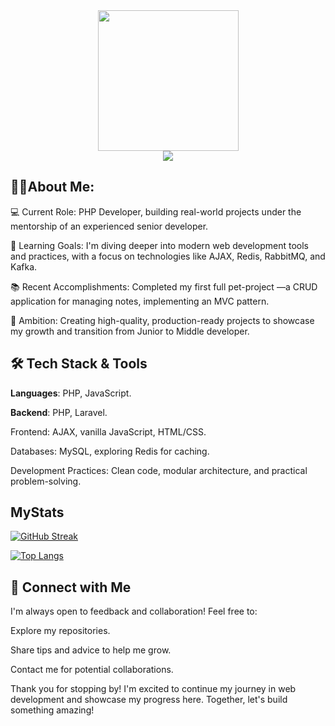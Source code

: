 <div id="header" align="center">
  <img src="https://media0.giphy.com/media/v1.Y2lkPTc5MGI3NjExYXd3dHI3cW9xbHhyZ2dhMDhjNHBmNHN1eDNwb3ZnMzI0aDRtMW1jZyZlcD12MV9pbnRlcm5hbF9naWZfYnlfaWQmY3Q9Zw/1vlBgKjXEz1jTtsuiH/giphy.gif" width=225>
  <div>
  <img src="https://komarev.com/ghpvc/?username=Nixonnes&style=flat-square&color=red">
 
</div>
</div>

## 👨‍💻About Me:
💻 Current Role: PHP Developer, building real-world projects under the mentorship of an experienced senior developer.

🌱 Learning Goals: I'm diving deeper into modern web development tools and practices, with a focus on technologies like AJAX, Redis, RabbitMQ, and Kafka.

📚 Recent Accomplishments: Completed my first full pet-project —a CRUD application for managing notes, implementing an MVC pattern.

🎯 Ambition: Creating high-quality, production-ready projects to showcase my growth and transition from Junior to Middle developer.

## 🛠️ Tech Stack & Tools

**Languages**: PHP, JavaScript.

**Backend**: PHP, Laravel.

Frontend: AJAX, vanilla JavaScript, HTML/CSS.

Databases: MySQL, exploring Redis for caching.

Development Practices: Clean code, modular architecture, and practical problem-solving.

## MyStats
[![GitHub Streak](https://streak-stats.demolab.com/?user=Nixonnes)](https://git.io/streak-stats)

[![Top Langs](https://github-readme-stats.vercel.app/api/top-langs/?username=Nixonnes&layout=compact&theme=vision-friendly-dark)](https://github.com/anuraghazra/github-readme-stats)



## 🤝 Connect with Me

I'm always open to feedback and collaboration! Feel free to:

Explore my repositories.

Share tips and advice to help me grow.

Contact me for potential collaborations.

Thank you for stopping by! I'm excited to continue my journey in web development and showcase my progress here. Together, let's build something amazing!



